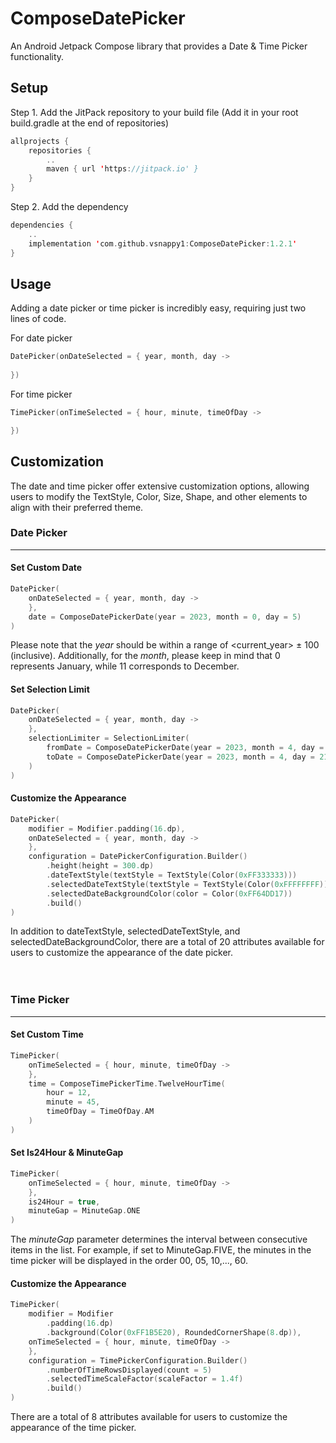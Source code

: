 # ComposeDatePicker
An Android Jetpack Compose library that provides a Date & Time Picker functionality.

## Setup
Step 1. Add the JitPack repository to your build file (Add it in your root build.gradle at the end of repositories)
```kotlin
allprojects {
    repositories {
        ..
        maven { url 'https://jitpack.io' }
    }
}
```
Step 2. Add the dependency
```kotlin
dependencies {
    ..
    implementation 'com.github.vsnappy1:ComposeDatePicker:1.2.1'
}
```

## Usage
Adding a date picker or time picker is incredibly easy, requiring just two lines of code.

For date picker
```kotlin
DatePicker(onDateSelected = { year, month, day ->
    
})
```

For time picker
```kotlin
TimePicker(onTimeSelected = { hour, minute, timeOfDay ->

})
```

## Customization
The date and time picker offer extensive customization options, allowing users to modify the 
TextStyle, Color, Size, Shape, and other elements to align with their preferred theme.


### Date Picker
___
#### Set Custom Date
```kotlin
DatePicker(
    onDateSelected = { year, month, day ->
    },
    date = ComposeDatePickerDate(year = 2023, month = 0, day = 5)
)
```
Please note that the *year* should be within a range of <current_year> ± 100 (inclusive). Additionally, for the *month*, 
please keep in mind that 0 represents January, while 11 corresponds to December.

#### Set Selection Limit
```kotlin
DatePicker(
    onDateSelected = { year, month, day ->
    },
    selectionLimiter = SelectionLimiter(
        fromDate = ComposeDatePickerDate(year = 2023, month = 4, day = 7),
        toDate = ComposeDatePickerDate(year = 2023, month = 4, day = 21)
    )
)
```

#### Customize the Appearance
```kotlin
DatePicker(
    modifier = Modifier.padding(16.dp),
    onDateSelected = { year, month, day ->
    },
    configuration = DatePickerConfiguration.Builder()
        .height(height = 300.dp)
        .dateTextStyle(textStyle = TextStyle(Color(0xFF333333)))
        .selectedDateTextStyle(textStyle = TextStyle(Color(0xFFFFFFFF)))
        .selectedDateBackgroundColor(color = Color(0xFF64DD17))
        .build()
)
```
In addition to dateTextStyle, selectedDateTextStyle, and selectedDateBackgroundColor, there are a total of 
20 attributes available for users to customize the appearance of the date picker.
<br><br><br>
### Time Picker
___
#### Set Custom Time
```kotlin
TimePicker(
    onTimeSelected = { hour, minute, timeOfDay ->
    },
    time = ComposeTimePickerTime.TwelveHourTime(
        hour = 12,
        minute = 45,
        timeOfDay = TimeOfDay.AM
    )
)
```

#### Set Is24Hour & MinuteGap
```kotlin
TimePicker(
    onTimeSelected = { hour, minute, timeOfDay ->
    },
    is24Hour = true,
    minuteGap = MinuteGap.ONE
)
```
The *minuteGap* parameter determines the interval between consecutive items in the list. 
For example, if set to MinuteGap.FIVE, the minutes in the time picker will be displayed in the order 00, 05, 10,..., 60.


#### Customize the Appearance
```kotlin
TimePicker(
    modifier = Modifier
        .padding(16.dp)
        .background(Color(0xFF1B5E20), RoundedCornerShape(8.dp)),
    onTimeSelected = { hour, minute, timeOfDay ->
    },
    configuration = TimePickerConfiguration.Builder()
        .numberOfTimeRowsDisplayed(count = 5)
        .selectedTimeScaleFactor(scaleFactor = 1.4f)
        .build()
)
```
There are a total of 8 attributes available for users to customize the appearance of the time picker.
